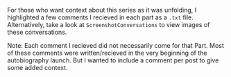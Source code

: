 For those who want context about this series as it was unfolding, I highlighted a few comments I recieved in each part as a `.txt` file. Alternatively, take a look at `ScreenshotConversations` to view images of these conversations.

Note: Each comment I recieved did not necessarily come for that Part. Most of these comments were written/recieved in the very beginning of the autobiography launch. But I wanted to include a comment per post to give some added context.

